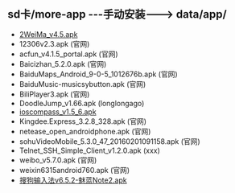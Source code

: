 ## sd卡/more-app ---手动安装---> data/app/

* [2WeiMa_v4.5.apk](http://android.25pp.com/detail_248799.html)
* 12306v2.3.apk (官网)
* acfun_v4.1.5_portal.apk (官网)
* Baicizhan_5.2.0.apk (官网)
* BaiduMaps_Android_9-0-5_1012676b.apk (官网)
* BaiduMusic-musicsybutton.apk (官网)
* BiliPlayer3.apk (官网)
* DoodleJump_v1.66.apk (longlongago)
* [ioscompass_v1.5_6.apk](http://soft.shouji.com.cn/down/31064.html)
* Kingdee.Express_3.2.8_328.apk (官网)
* netease_open_androidphone.apk (官网)
* sohuVideoMobile_5.3.0_47_20160201091158.apk (官网)
* Telnet_SSH_Simple_Client_v1.2.0.apk (xxx)
* weibo_v5.7.0.apk (官网)
* weixin6315android760.apk (官网)
* [搜狗输入法v6.5.2-魅蓝Note2.apk](http://bbs.zhiyoo.com/thread-9664671-1-1.html)
